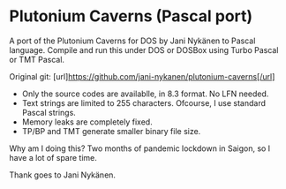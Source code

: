 # Plutonium Caverns (Pascal port)
 A port of the Plutonium Caverns for DOS by Jani Nykänen to Pascal language.
Compile and run this under DOS or DOSBox using Turbo Pascal or TMT Pascal. 

Original git: [url]https://github.com/jani-nykanen/plutonium-caverns[/url]

* Only the source codes are availablle, in 8.3 format. No LFN needed.
* Text strings are limited to 255 characters. Ofcourse, I use standard Pascal strings.
* Memory leaks are completely fixed.
* TP/BP and TMT generate smaller binary file size.

Why am I doing this? Two months of pandemic lockdown in Saigon, so I have a lot of spare time.

Thank goes to Jani Nykänen.
